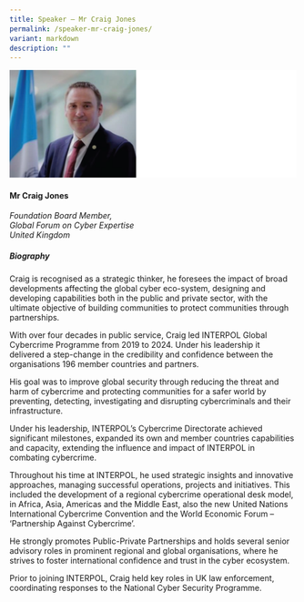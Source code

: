 ```yaml
---
title: Speaker – Mr Craig Jones
permalink: /speaker-mr-craig-jones/
variant: markdown
description: ""
---
```

![](/images/2025%20speakers/craig.png)
#### **Mr Craig Jones**

*Foundation Board Member, <br>Global Forum on Cyber Expertise<br>United Kingdom*

##### **Biography**
Craig is recognised as a strategic thinker, he foresees the impact of broad developments affecting the global cyber eco-system, designing and developing capabilities both in the public and private sector, with the ultimate objective of building communities to protect communities through partnerships.

With over four decades in public service, Craig led INTERPOL Global Cybercrime Programme from 2019 to 2024. Under his leadership it delivered a step-change in the credibility and confidence between the organisations 196 member countries and partners.

His goal was to improve global security through reducing the threat and harm of cybercrime and protecting communities for a safer world by preventing, detecting, investigating and disrupting cybercriminals and their infrastructure.

Under his leadership, INTERPOL’s Cybercrime Directorate achieved significant milestones, expanded its own and member countries capabilities and capacity, extending the influence and impact of INTERPOL in combating cybercrime.

Throughout his time at INTERPOL, he used strategic insights and innovative approaches, managing successful operations, projects and initiatives. This included the development of a regional cybercrime operational desk model, in Africa, Asia, Americas and the Middle East, also the new United Nations International Cybercrime Convention and the World Economic Forum – ‘Partnership Against Cybercrime’.

He strongly promotes Public-Private Partnerships and holds several senior advisory roles in prominent regional and global organisations, where he strives to foster international confidence and trust in the cyber ecosystem.

Prior to joining INTERPOL, Craig held key roles in UK law enforcement, coordinating responses to the National Cyber Security Programme.
